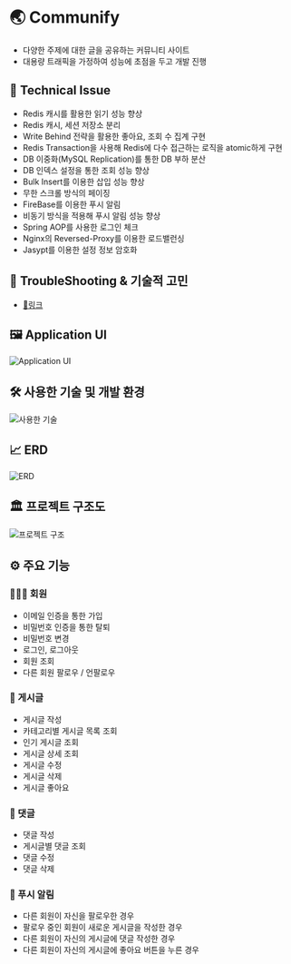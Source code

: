 # 🌏 Communify

- 다양한 주제에 대한 글을 공유하는 커뮤니티 사이트
- 대용량 트래픽을 가정하여 성능에 초점을 두고 개발 진행

## 🎯 Technical Issue

- Redis 캐시를 활용한 읽기 성능 향상
- Redis 캐시, 세션 저장소 분리
- Write Behind 전략을 활용한 좋아요, 조회 수 집계 구현
- Redis Transaction을 사용해 Redis에 다수 접근하는 로직을 atomic하게 구현
- DB 이중화(MySQL Replication)를 통한 DB 부하 분산
- DB 인덱스 설정을 통한 조회 성능 향상
- Bulk Insert를 이용한 삽입 성능 향상
- 무한 스크롤 방식의 페이징
- FireBase를 이용한 푸시 알림
- 비동기 방식을 적용해 푸시 알림 성능 향상
- Spring AOP를 사용한 로그인 체크
- Nginx의 Reversed-Proxy를 이용한 로드밸런싱
- Jasypt를 이용한 설정 정보 암호화

## 🤔 TroubleShooting & 기술적 고민

- [🔗링크](https://github.com/steve7867/Communify/wiki/%F0%9F%A4%94-TroubleShooting-&-%EA%B8%B0%EC%88%A0%EC%A0%81-%EA%B3%A0%EB%AF%BC)

## 🖼️ Application UI

![Application UI](https://github.com/steve7867/Communify/assets/115217247/d07f70ec-d9d6-424b-a4c2-e642b4dcc2e5)

## 🛠️ 사용한 기술 및 개발 환경

![사용한 기술](https://github.com/steve7867/Communify/assets/115217247/71878398-22b2-4abe-a264-678502750af1)

## 📈 ERD

![ERD](https://github.com/steve7867/Communify/assets/115217247/d06404d1-d99a-4c3f-b624-5e3f876f6a71)

## 🏛️ 프로젝트 구조도

![프로젝트 구조](https://github.com/steve7867/Communify/assets/115217247/aeaccf2d-73eb-49d5-89da-47862b9eb6b3)

## ⚙️ 주요 기능

### 🙋🏻‍♂️ 회원

- 이메일 인증을 통한 가입
- 비밀번호 인증을 통한 탈퇴
- 비밀번호 변경
- 로그인, 로그아웃
- 회원 조회
- 다른 회원 팔로우 / 언팔로우

### 📝 게시글

- 게시글 작성
- 카테고리별 게시글 목록 조회
- 인기 게시글 조회
- 게시글 상세 조회
- 게시글 수정
- 게시글 삭제
- 게시글 좋아요

### 💬 댓글

- 댓글 작성
- 게시글별 댓글 조회
- 댓글 수정
- 댓글 삭제

### 🔔 푸시 알림

- 다른 회원이 자신을 팔로우한 경우
- 팔로우 중인 회원이 새로운 게시글을 작성한 경우
- 다른 회원이 자신의 게시글에 댓글 작성한 경우
- 다른 회원이 자신의 게시글에 좋아요 버튼을 누른 경우
